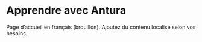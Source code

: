 # Apprendre avec Antura

Page d’accueil en français (brouillon). Ajoutez du contenu localisé selon vos besoins.
